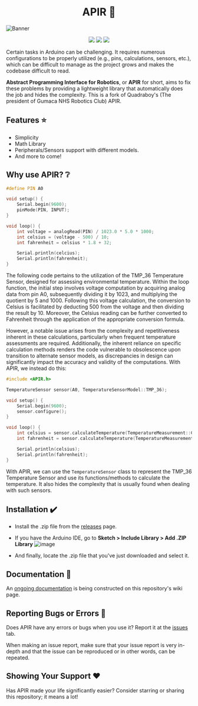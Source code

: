 <h1 align="center">APIR 📘</h1>

![Banner](https://user-images.githubusercontent.com/79918051/236221117-d6bc9b7e-42a3-44cb-b58d-9386f9ea6426.png)

</p>
<p align="center">
    <a href="https://img.shields.io/github/downloads/GNHS-Robotics-Club/APIR/total" alt="Downloads">
        <img src="https://img.shields.io/github/downloads/GNHS-Robotics-Club/APIR/total" /></a>
    <a href="https://img.shields.io/github/issues/GNHS-Robotics-Club/APIR" alt="Issues">
        <img src="https://img.shields.io/github/issues/GNHS-Robotics-Club/APIR" /></a>
    <a href="https://img.shields.io/github/last-commit/GNHS-Robotics-Club/APIR" alt="Commits">
        <img src="https://img.shields.io/github/last-commit/GNHS-Robotics-Club/APIR" /></a>
</p>

Certain tasks in Arduino can be challenging. It requires numerous configurations to be properly utilized (e.g., pins, calculations, sensors, etc.), which can be difficult to manage as the project grows and makes the codebase difficult to read. 

**Abstract Programming Interface for Robotics**, or **APIR** for short, aims to fix these problems by providing a lightweight library that automatically does the job and hides the complexity. This is a fork of Quadraboy's (The president of Gumaca NHS Robotics Club) APIR.

## Features ⭐
- Simplicity
- Math Library
- Peripherals/Sensors support with different models.
- And more to come!

## Why use APIR? ❔

```cpp
#define PIN A0

void setup() {
    Serial.begin(9600);
    pinMode(PIN, INPUT);
}

void loop() {
    int voltage = analogRead(PIN) / 1023.0 * 5.0 * 1000;
    int celsius = (voltage - 500) / 10;
    int fahrenheit = celsius * 1.8 + 32;

    Serial.println(celcius);
    Serial.println(fahrenheit);
}
```

The following code pertains to the utilization of the TMP_36 Temperature Sensor, designed for assessing environmental temperature. Within the loop function, the initial step involves voltage computation by acquiring analog data from pin A0, subsequently dividing it by 1023, and multiplying the quotient by 5 and 1000. Following this voltage calculation, the conversion to Celsius is facilitated by deducting 500 from the voltage and then dividing the result by 10. Moreover, the Celsius reading can be further converted to Fahrenheit through the application of the appropriate conversion formula.

However, a notable issue arises from the complexity and repetitiveness inherent in these calculations, particularly when frequent temperature assessments are required. Additionally, the inherent reliance on specific calculation methods renders the code vulnerable to obsolescence upon transition to alternate sensor models, as discrepancies in design can significantly impact the accuracy and validity of the computations. With APIR, we instead do this:

```cpp
#include <APIR.h>

TemperatureSensor sensor(A0, TemperatureSensorModel::TMP_36);

void setup() {
    Serial.begin(9600);
    sensor.configure();
}

void loop() {
    int celsius = sensor.calculateTemperature(TemperatureMeasurement::CELSIUS);
    int fahrenheit = sensor.calculateTemperature(TemperatureMeasurement::FAHRENHEIT);

    Serial.println(celsius);
    Serial.println(fahrenheit);
}
```
With APIR, we can use the ```TemperatureSensor``` class to represent the TMP_36 Temperature Sensor and use its functions/methods to calculate the temperature. It also hides the complexity that is usually found when dealing with such sensors.

## Installation ✔️
- Install the .zip file from the [releases](https://github.com/GNHS-Robotics-Club/APIR/releases) page.

- If you have the Arduino IDE, go to **Sketch > Include Library > Add .ZIP Library**
![image](https://user-images.githubusercontent.com/79918051/235280104-cad9c829-4d14-4910-9f49-2e85e458fb63.png)

- And finally, locate the .zip file that you've just downloaded and select it.

## Documentation 📘

An [ongoing documentation](https://github.com/GNHS-Robotics-Club/APIR/wiki) is being constructed on this repository's wiki page.

## Reporting Bugs or Errors 🐛
Does APIR have any errors or bugs when you use it? Report it at the [issues](https://github.com/GNHS-Robotics-Club/APIR/issues) tab.

When making an issue report, make sure that your issue report is very in-depth and that the issue can be reproduced or in other words, can be repeated.

## Showing Your Support ❤️
Has APIR made your life significantly easier? Consider starring or sharing this repository; it means a lot!
